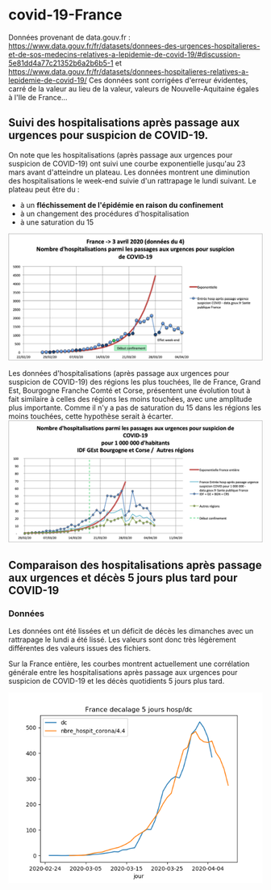 # covid-19-France

Données provenant de data.gouv.fr : https://www.data.gouv.fr/fr/datasets/donnees-des-urgences-hospitalieres-et-de-sos-medecins-relatives-a-lepidemie-de-covid-19/#discussion-5e81dd4a77c21352b6a2b6b5-1 et https://www.data.gouv.fr/fr/datasets/donnees-hospitalieres-relatives-a-lepidemie-de-covid-19/
Ces données sont corrigées d'erreur évidentes, carré de la valeur au lieu de la valeur, valeurs de Nouvelle-Aquitaine égales à l'Ile de France...

## Suivi des hospitalisations après passage aux urgences pour suspicion de COVID-19.

On note que les hospitalisations (après passage aux urgences pour suspicion de COVID-19) ont suivi une courbe exponentielle jusqu'au 23 mars avant d'atteindre un plateau. 
Les données montrent une diminution des hospitalisations le week-end suivie d'un rattrapage le lundi suivant.
Le plateau peut être du :
- à un **fléchissement de l'épidémie en raison du confinement**
- à un changement des procédures d'hospitalisation
- à une saturation du 15

![](Images/Covid19_hosp_urgence_France.png)

Les données d'hospitalisations (après passage aux urgences pour suspicion de COVID-19) des régions les plus touchées, Ile de France, Grand Est, Bourgogne Franche Comté et Corse, présentent une évolution tout à fait similaire à celles des régions les moins touchées, avec une amplitude plus importante. Comme il n'y a pas de saturation du 15 dans les régions les moins touchées, cette hypothèse serait à écarter.
![](Images/Covid19_hosp_urgence_regions.png)

## Comparaison des hospitalisations après passage aux urgences et décès 5 jours plus tard pour COVID-19

### Données
Les données ont été lissées et un déficit de décès les dimanches avec un rattrapage le lundi a été lissé.
Les valeurs sont donc très légèrement différentes des valeurs issues des fichiers.

Sur la France entière, les courbes montrent actuellement une corrélation générale entre les hospitalisations après passage aux urgences pour suspicion de COVID-19 et les décès quotidients 5 jours plus tard.

![](Images/Covid19FranceHospDc.png)
